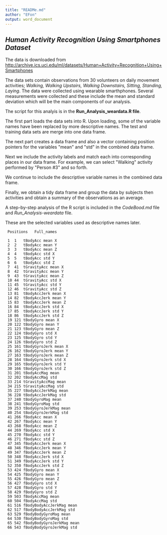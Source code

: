 ```yaml
---
title: "READMe.md"
author: "EFon"
output: word_document
---
```

## *Human Activity Recognition Using Smartphones Dataset*

The data is downloaded from http://archive.ics.uci.edu/ml/datasets/Human+Activity+Recognition+Using+Smartphones

The data sets contain observations from 30 volunteers on daily movement activities; 
*Walking, Walking Upstairs, Walking Downstairs, Sitting, Standing, Laying*. 
The data were collected using wearable smarthphones. Several measurements were collected and these include the mean and standard deviation which will be the main components of our analysis. 


The script for this analyis is in the  **Run_Analysis_weardata.R file**.

The first part loads the data sets into R. Upon loading, some of the variable names have been replaced by more descriptive names. 
The test and training data sets are merge into one data frame.

The next part creates a data frame and also a vector containing position pointers for the variables "mean" and "std" in the combined data frame. 

Next we include the activity labels and match each into corresponding places in our data frame. For example, we can select "Walking" activity performed by "Person #3" and so forth.

We continue to include the descriptive variable names in the combined data frame.

Finally, we obtain a tidy data frame and group the data by subjects then activities and obtain a summary of the observations as an average.

A step-by-step analysis of the R script is included in the *CodeBood.md* file and *Run_Analysis-weardata* file.


These are the selected variables used as descriptive names later.

     Positions   Full_names
     
     1	1	tBodyAcc mean X
     2	2	tBodyAcc mean Y
     3	3	tBodyAcc mean Z
     4	4	tBodyAcc std X
     5	5	tBodyAcc std Y
     6	6	tBodyAcc std Z
     7	41	tGravityAcc mean X
     8	42	tGravityAcc mean Y
     9	43	tGravityAcc mean Z
     10	44	tGravityAcc std X
     11	45	tGravityAcc std Y
     12	46	tGravityAcc std Z
     13	81	tBodyAccJerk mean X
     14	82	tBodyAccJerk mean Y
     15	83	tBodyAccJerk mean Z
     16	84	tBodyAccJerk std X
     17	85	tBodyAccJerk std Y
     18	86	tBodyAccJerk std Z
     19	121	tBodyGyro mean X
     20	122	tBodyGyro mean Y
     21	123	tBodyGyro mean Z
     22	124	tBodyGyro std X
     23	125	tBodyGyro std Y
     24	126	tBodyGyro std Z
     25	161	tBodyGyroJerk mean X
     26	162	tBodyGyroJerk mean Y
     27	163	tBodyGyroJerk mean Z
     28	164	tBodyGyroJerk std X
     29	165	tBodyGyroJerk std Y
     30	166	tBodyGyroJerk std Z
     31	201	tBodyAccMag mean 
     32	202	tBodyAccMag std 
     33	214	tGravityAccMag mean 
     34	215	tGravityAccMag std 
     35	227	tBodyAccJerkMag mean 
     36	228	tBodyAccJerkMag std 
     37	240	tBodyGyroMag mean 
     38	241	tBodyGyroMag std 
     39	253	tBodyGyroJerkMag mean 
     40	254	tBodyGyroJerkMag std 
     41	266	fBodyAcc mean X
     42	267	fBodyAcc mean Y
     43	268	fBodyAcc mean Z
     44	269	fBodyAcc std X
     45	270	fBodyAcc std Y
     46	271	fBodyAcc std Z
     47	345	fBodyAccJerk mean X
     48	346	fBodyAccJerk mean Y
     49	347	fBodyAccJerk mean Z
     50	348	fBodyAccJerk std X
     51	349	fBodyAccJerk std Y
     52	350	fBodyAccJerk std Z
     53	424	fBodyGyro mean X
     54	425	fBodyGyro mean Y
     55	426	fBodyGyro mean Z
     56	427	fBodyGyro std X
     57	428	fBodyGyro std Y
     58	429	fBodyGyro std Z
     59	503	fBodyAccMag mean 
     60	504	fBodyAccMag std 
     61	516	fBodyBodyAccJerkMag mean 
     62	517	fBodyBodyAccJerkMag std 
     63	529	fBodyBodyGyroMag mean 
     64	530	fBodyBodyGyroMag std 
     65	542	fBodyBodyGyroJerkMag mean 
     66	543	fBodyBodyGyroJerkMag std 
     